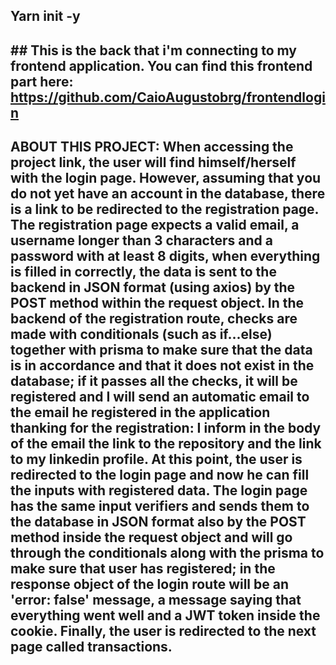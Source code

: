 ## Yarn init -y
## ## This is the back that i'm connecting to my frontend application. You can find this frontend part here: https://github.com/CaioAugustobrg/frontendlogin


## ABOUT THIS PROJECT: When accessing the project link, the user will find himself/herself with the login page. However, assuming that you do not yet have an account in the database, there is a link to be redirected to the registration page. The registration page expects a valid email, a username longer than 3 characters and a password with at least 8 digits, when everything is filled in correctly, the data is sent to the backend in JSON format (using axios) by the POST method within the request object. In the backend of the registration route, checks are made with conditionals (such as if...else) together with prisma to make sure that the data is in accordance and that it does not exist in the database; if it passes all the checks, it will be registered and I will send an automatic email to the email he registered in the application thanking for the registration: I inform in the body of the email the link to the repository and the link to my linkedin profile. At this point, the user is redirected to the login page and now he can fill the inputs with registered data. The login page has the same input verifiers and sends them to the database in JSON format also by the POST method inside the request object and will go through the conditionals along with the prisma to make sure that user has registered; in the response object of the login route will be an 'error: false' message, a message saying that everything went well and a JWT token inside the cookie. Finally, the user is redirected to the next page called transactions. 
